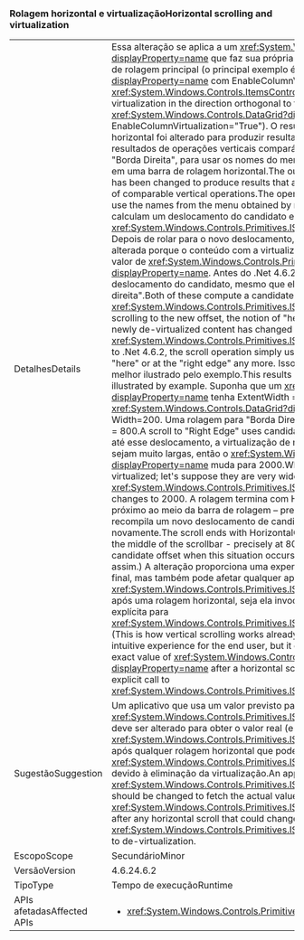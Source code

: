 ### <a name="horizontal-scrolling-and-virtualization"></a><span data-ttu-id="98fcc-101">Rolagem horizontal e virtualização</span><span class="sxs-lookup"><span data-stu-id="98fcc-101">Horizontal scrolling and virtualization</span></span>

|   |   |
|---|---|
|<span data-ttu-id="98fcc-102">Detalhes</span><span class="sxs-lookup"><span data-stu-id="98fcc-102">Details</span></span>|<span data-ttu-id="98fcc-103">Essa alteração se aplica a um <xref:System.Windows.Controls.ItemsControl?displayProperty=name> que faz sua própria virtualização na direção ortogonal para a direção de rolagem principal (o principal exemplo é <xref:System.Windows.Controls.DataGrid?displayProperty=name> com EnableColumnVirtualization=&quot;True&quot;).</span><span class="sxs-lookup"><span data-stu-id="98fcc-103">This change applies to an <xref:System.Windows.Controls.ItemsControl?displayProperty=name> that does its own virtualization in the direction orthogonal to the main scrolling direction (the chief example is <xref:System.Windows.Controls.DataGrid?displayProperty=name> with EnableColumnVirtualization=&quot;True&quot;).</span></span>  <span data-ttu-id="98fcc-104">O resultado de determinadas operações de rolagem horizontal foi alterado para produzir resultados mais intuitivos e mais semelhantes aos resultados de operações verticais comparáveis. As operações incluem &quot;Rolagem Aqui&quot; e &quot;Borda Direita&quot;, para usar os nomes do menu obtido clicando com o botão direito do mouse em uma barra de rolagem horizontal.</span><span class="sxs-lookup"><span data-stu-id="98fcc-104">The outcome of certain horizontal scrolling operations has been changed to produce results that are more intuitive and more analogous to the results of comparable vertical operations.The operations include &quot;Scroll Here&quot; and &quot;Right Edge&quot;, to use the names from the menu obtained by right-clicking a horizontal scrollbar.</span></span>  <span data-ttu-id="98fcc-105">Ambas calculam um deslocamento do candidato e chamam <xref:System.Windows.Controls.Primitives.IScrollInfo.SetHorizontalOffset(System.Double)>. Depois de rolar para o novo deslocamento, a noção de &quot;aqui&quot; ou &quot;borda direita&quot; pode ser alterada porque o conteúdo com a virtualização eliminada recentemente pode ter alterado o valor de <xref:System.Windows.Controls.Primitives.IScrollInfo.ExtentWidth?displayProperty=name>. Antes do .Net 4.6.2, a operação de rolagem simplesmente usava o deslocamento do candidato, mesmo que ele talvez não fosse mais &quot;aqui&quot; ou &quot;borda direita&quot;.</span><span class="sxs-lookup"><span data-stu-id="98fcc-105">Both of these compute a candidate offset and call <xref:System.Windows.Controls.Primitives.IScrollInfo.SetHorizontalOffset(System.Double)>.After scrolling to the new offset, the notion of &quot;here&quot; or &quot;right edge&quot; may have changed because newly de-virtualized content has changed the value of <xref:System.Windows.Controls.Primitives.IScrollInfo.ExtentWidth?displayProperty=name>.Prior to .Net 4.6.2, the scroll operation simply uses the candidate offset, even though it may not be &quot;here&quot; or at the &quot;right edge&quot; any more.</span></span>  <span data-ttu-id="98fcc-106">Isso resulta em efeitos como o &quot;salto&quot; de rolagem, melhor ilustrado pelo exemplo.</span><span class="sxs-lookup"><span data-stu-id="98fcc-106">This results in effects like &quot;bouncing&quot; the scroll thumb, best illustrated by example.</span></span> <span data-ttu-id="98fcc-107">Suponha que um <xref:System.Windows.Controls.DataGrid?displayProperty=name> tenha ExtentWidth = 1000 e Width = 200.</span><span class="sxs-lookup"><span data-stu-id="98fcc-107">Suppose a <xref:System.Windows.Controls.DataGrid?displayProperty=name> has ExtentWidth=1000 and Width=200.</span></span>  <span data-ttu-id="98fcc-108">Uma rolagem para &quot;Borda Direita&quot; usa o deslocamento de candidato 1000-200 = 800.</span><span class="sxs-lookup"><span data-stu-id="98fcc-108">A scroll to &quot;Right Edge&quot; uses candidate offset 1000 - 200 = 800.</span></span>  <span data-ttu-id="98fcc-109">Durante a rolagem até esse deslocamento, a virtualização de novas colunas é eliminada. Vamos supor que elas sejam muito largas, então o <xref:System.Windows.Controls.Primitives.IScrollInfo.ExtentWidth?displayProperty=name> muda para 2000.</span><span class="sxs-lookup"><span data-stu-id="98fcc-109">While scrolling to that offset, new columns are de- virtualized; let's suppose they are very wide, so that the <xref:System.Windows.Controls.Primitives.IScrollInfo.ExtentWidth?displayProperty=name> changes to 2000.</span></span>  <span data-ttu-id="98fcc-110">A rolagem termina com HorizontalOffset = 800 e o elevador &quot;salta&quot; para próximo ao meio da barra de rolagem – precisamente em 800/2000 = 40%. A alteração recompila um novo deslocamento de candidato quando essa situação ocorre e tenta novamente.</span><span class="sxs-lookup"><span data-stu-id="98fcc-110">The scroll ends with HorizontalOffset=800, and the thumb &quot;bounces&quot; back to near the middle of the scrollbar - precisely at 800/2000 = 40%.The change is to recompute a new candidate offset when this situation occurs, and try again.</span></span> <span data-ttu-id="98fcc-111">(A rolagem vertical já funciona assim.) A alteração proporciona uma experiência mais previsível e intuitiva para o usuário final, mas também pode afetar qualquer aplicativo que dependa do valor exato de <xref:System.Windows.Controls.Primitives.IScrollInfo.HorizontalOffset?displayProperty=name> após uma rolagem horizontal, seja ela invocada pelo usuário final ou por uma chamada explícita para <xref:System.Windows.Controls.Primitives.IScrollInfo.SetHorizontalOffset(System.Double)>.</span><span class="sxs-lookup"><span data-stu-id="98fcc-111">(This is how vertical scrolling works already.)The change produces a more predictable and intuitive experience for the end user, but it could also affect any app that depends on the exact value of <xref:System.Windows.Controls.Primitives.IScrollInfo.HorizontalOffset?displayProperty=name> after a horizontal scroll, whether invoked by the end user or by an explicit call to <xref:System.Windows.Controls.Primitives.IScrollInfo.SetHorizontalOffset(System.Double)>.</span></span>|
|<span data-ttu-id="98fcc-112">Sugestão</span><span class="sxs-lookup"><span data-stu-id="98fcc-112">Suggestion</span></span>|<span data-ttu-id="98fcc-113">Um aplicativo que usa um valor previsto para <xref:System.Windows.Controls.Primitives.IScrollInfo.HorizontalOffset?displayProperty=name> deve ser alterado para obter o valor real (e o valor de <xref:System.Windows.Controls.Primitives.IScrollInfo.ExtentWidth?displayProperty=name>) após qualquer rolagem horizontal que poderia alterar <xref:System.Windows.Controls.Primitives.IScrollInfo.ExtentWidth?displayProperty=name> devido à eliminação da virtualização.</span><span class="sxs-lookup"><span data-stu-id="98fcc-113">An app that uses a predicted value for <xref:System.Windows.Controls.Primitives.IScrollInfo.HorizontalOffset?displayProperty=name> should be changed to fetch the actual value (and the value of <xref:System.Windows.Controls.Primitives.IScrollInfo.ExtentWidth?displayProperty=name>) after any horizontal scroll that could change <xref:System.Windows.Controls.Primitives.IScrollInfo.ExtentWidth?displayProperty=name> due to de-virtualization.</span></span>|
|<span data-ttu-id="98fcc-114">Escopo</span><span class="sxs-lookup"><span data-stu-id="98fcc-114">Scope</span></span>|<span data-ttu-id="98fcc-115">Secundário</span><span class="sxs-lookup"><span data-stu-id="98fcc-115">Minor</span></span>|
|<span data-ttu-id="98fcc-116">Versão</span><span class="sxs-lookup"><span data-stu-id="98fcc-116">Version</span></span>|<span data-ttu-id="98fcc-117">4.6.2</span><span class="sxs-lookup"><span data-stu-id="98fcc-117">4.6.2</span></span>|
|<span data-ttu-id="98fcc-118">Tipo</span><span class="sxs-lookup"><span data-stu-id="98fcc-118">Type</span></span>|<span data-ttu-id="98fcc-119">Tempo de execução</span><span class="sxs-lookup"><span data-stu-id="98fcc-119">Runtime</span></span>|
|<span data-ttu-id="98fcc-120">APIs afetadas</span><span class="sxs-lookup"><span data-stu-id="98fcc-120">Affected APIs</span></span>|<ul><li><xref:System.Windows.Controls.Primitives.IScrollInfo?displayProperty=nameWithType></li></ul>|

